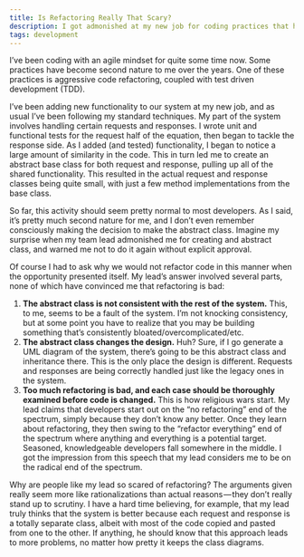 ```yaml
---
title: Is Refactoring Really That Scary?
description: I got admonished at my new job for coding practices that have become second nature to me. Is aggressive refactoring really that scary?
tags: development
---
```


I’ve been coding with an agile mindset for quite some time now. Some practices have become second nature to me over the years. One of these practices is aggressive code refactoring, coupled with test driven development (TDD).

I’ve been adding new functionality to our system at my new job, and as usual I’ve been following my standard techniques. My part of the system involves handling certain requests and responses. I wrote unit and functional tests for the request half of the equation, then began to tackle the response side. As I added (and tested) functionality, I began to notice a large amount of similarity in the code. This in turn led me to create an abstract base class for both request and response, pulling up all of the shared functionality. This resulted in the actual request and response classes being quite small, with just a few method implementations from the base class.

So far, this activity should seem pretty normal to most developers. As I said, it’s pretty much second nature for me, and I don’t even remember consciously making the decision to make the abstract class. Imagine my surprise when my team lead admonished me for creating and abstract class, and warned me not to do it again without explicit approval.

Of course I had to ask why we would not refactor code in this manner when the opportunity presented itself. My lead’s answer involved several parts, none of which have convinced me that refactoring is bad:

1.  **The abstract class is not consistent with the rest of the system.** This, to me, seems to be a fault of the system. I’m not knocking consistency, but at some point you have to realize that you may be building something that’s consistently bloated/overcomplicated/etc.
2.  **The abstract class changes the design.** Huh? Sure, if I go generate a UML diagram of the system, there’s going to be this abstract class and inheritance there. This is the only place the design is different. Requests and responses are being correctly handled just like the legacy ones in the system.
3.  **Too much refactoring is bad, and each case should be thoroughly examined before code is changed.** This is how religious wars start. My lead claims that developers start out on the “no refactoring” end of the spectrum, simply because they don’t know any better. Once they learn about refactoring, they then swing to the “refactor everything” end of the spectrum where anything and everything is a potential target. Seasoned, knowledgeable developers fall somewhere in the middle. I got the impression from this speech that my lead considers me to be on the radical end of the spectrum.

Why are people like my lead so scared of refactoring? The arguments given really seem more like rationalizations than actual reasons — they don’t really stand up to scrutiny. I have a hard time believing, for example, that my lead truly thinks that the system is better because each request and response is a totally separate class, albeit with most of the code copied and pasted from one to the other. If anything, he should know that this approach leads to more problems, no matter how pretty it keeps the class diagrams.
